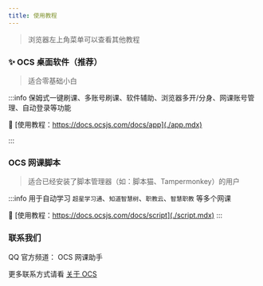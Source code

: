 ```yaml
---
title: 使用教程
---
```


> 浏览器左上角菜单可以查看其他教程

### ✨ OCS 桌面软件（推荐）

> 适合零基础小白

:::info 保姆式一键刷课、多账号刷课、软件辅助、浏览器多开/分身、网课账号管理、自动登录等功能

<div style={{marginTop: '12px'}} ></div>

🔗 [使用教程：https://docs.ocsjs.com/docs/app](./app.mdx)

:::

### OCS 网课脚本

> 适合已经安装了脚本管理器（如：脚本猫、Tampermonkey）的用户

:::info 用于自动学习 `超星学习通`、`知道智慧树`、`职教云`、`智慧职教` 等多个网课

<div style={{marginTop: '12px'}} ></div>

🔗 [使用教程：https://docs.ocsjs.com/docs/script](./script.mdx)
:::

### 联系我们

QQ 官方频道： OCS 网课助手

更多联系方式请看 [关于 OCS](/docs/about)
